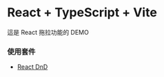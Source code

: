 # React + TypeScript + Vite

這是 React 拖拉功能的 DEMO

### 使用套件

- [React DnD](https://github.com/react-dnd/react-dnd/)